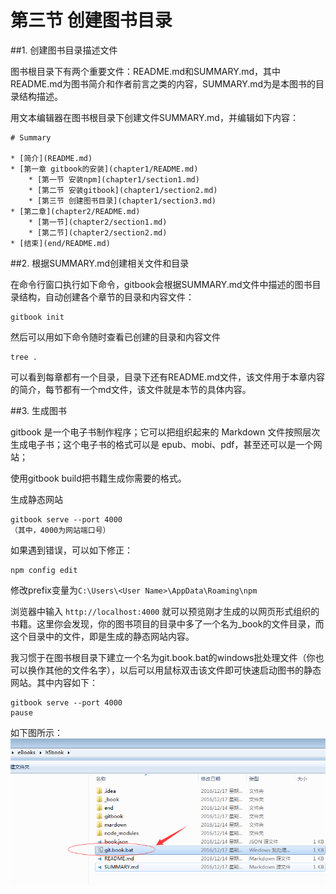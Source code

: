 # 第三节 创建图书目录
##1. 创建图书目录描述文件 

图书根目录下有两个重要文件：README.md和SUMMARY.md，其中README.md为图书简介和作者前言之类的内容，SUMMARY.md为是本图书的目录结构描述。

用文本编辑器在图书根目录下创建文件SUMMARY.md，并编辑如下内容：

    # Summary

    * [简介](README.md)
    * [第一章 gitbook的安装](chapter1/README.md) 
        * [第一节 安装npm](chapter1/section1.md)
        * [第二节 安装gitbook](chapter1/section2.md)
        * [第三节 创建图书目录](chapter1/section3.md)
    * [第二章](chapter2/README.md)
        * [第一节](chapter2/section1.md)
        * [第二节](chapter2/section2.md)
    * [结束](end/README.md)


    
##2. 根据SUMMARY.md创建相关文件和目录 

在命令行窗口执行如下命令，gitbook会根据SUMMARY.md文件中描述的图书目录结构，自动创建各个章节的目录和内容文件：

    gitbook init

然后可以用如下命令随时查看已创建的目录和内容文件

    tree . 
    
可以看到每章都有一个目录，目录下还有README.md文件，该文件用于本章内容的简介，每节都有一个md文件，该文件就是本节的具体内容。

##3. 生成图书

gitbook 是一个电子书制作程序；它可以把组织起来的 Markdown 文件按照层次生成电子书；这个电子书的格式可以是 epub、mobi、pdf，甚至还可以是一个网站；

使用gitbook build把书籍生成你需要的格式。

生成静态网站

    gitbook serve --port 4000
    （其中，4000为网站端口号）
    
如果遇到错误，可以如下修正：

    npm config edit
修改prefix变量为`C:\Users\<User Name>\AppData\Roaming\npm`

    
浏览器中输入 `http://localhost:4000` 就可以预览刚才生成的以网页形式组织的书籍。这里你会发现，你的图书项目的目录中多了一个名为_book的文件目录，而这个目录中的文件，即是生成的静态网站内容。

我习惯于在图书根目录下建立一个名为git.book.bat的windows批处理文件（你也可以换作其他的文件名字），以后可以用鼠标双击该文件即可快速启动图书的静态网站。其中内容如下：

    gitbook serve --port 4000
    pause
如下图所示：
    ![](images/startBookServe.png)
    
    